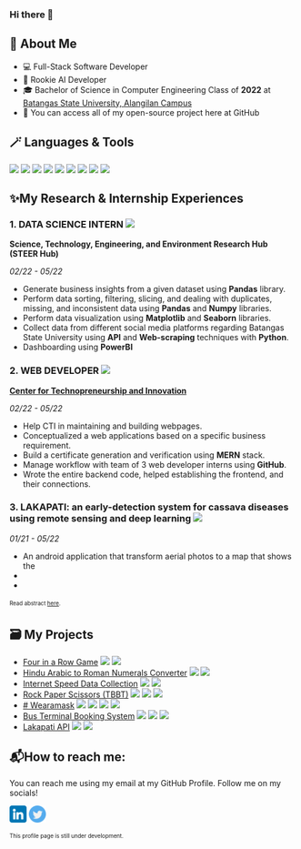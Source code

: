 ### Hi there 👋

## :book: About Me
- 💻 Full-Stack Software Developer
- 🧠 Rookie AI Developer
- 🎓 Bachelor of Science in Computer Engineering Class of **2022** at [Batangas State University, Alangilan Campus](batstate-u.edu.ph)
- 📂 You can access all of my open-source project here at GitHub

## 🪄 Languages & Tools
<img src="https://img.shields.io/badge/Python-FFD43B?style=for-the-badge&logo=python&logoColor=blue" height="25em"> <img src="https://img.shields.io/badge/Pandas-2C2D72?style=for-the-badge&logo=pandas&logoColor=white" height="25em"> <img src="https://img.shields.io/badge/TensorFlow-FF6F00?style=for-the-badge&logo=tensorflow&logoColor=white" height="25em"> <img src="https://img.shields.io/badge/JavaScript-323330?style=for-the-badge&logo=javascript&logoColor=F7DF1E" height="25em"> <img src="https://img.shields.io/badge/MongoDB-4EA94B?style=for-the-badge&logo=mongodb&logoColor=white" height="25em"> <img src="https://img.shields.io/badge/Express.js-000000?style=for-the-badge&logo=express&logoColor=white" height="25em"> <img src="https://img.shields.io/badge/React-20232A?style=for-the-badge&logo=react&logoColor=61DAFB" height="25em"> <img src="https://img.shields.io/badge/Node.js-339933?style=for-the-badge&logo=nodedotjs&logoColor=white" height="25em"> <img src="https://img.shields.io/badge/GitHub-100000?style=for-the-badge&logo=github&logoColor=white" height="25em">

## ✨My Research & Internship Experiences
### 1. **DATA SCIENCE INTERN** <img src="https://img.shields.io/badge/OJT-purple" height="10em"/>
**Science, Technology, Engineering, and Environment Research Hub (STEER Hub)**

*02/22 - 05/22*
- Generate business insights from a given dataset using **Pandas** library.
- Perform data sorting, filtering, slicing, and dealing with duplicates, missing, and inconsistent data using **Pandas** and **Numpy** libraries.
- Perform data visualization using **Matplotlib** and **Seaborn** libraries.
- Collect data from different social media platforms regarding Batangas State University using **API** and **Web-scraping** techniques with **Python**.
- Dashboarding using **PowerBI**

### 2. **WEB DEVELOPER** <img src="https://img.shields.io/badge/OJT-purple" height="10em"/>
**[Center for Technopreneurship and Innovation](http://cti.batstate-u.edu.ph)**

*02/22 - 05/22*
- Help CTI in maintaining and building webpages. 
- Conceptualized a web applications based on a specific business requirement.
- Build a certificate generation and verification using **MERN** stack.
- Manage workflow with team of 3 web developer interns using **GitHub**.
- Wrote the entire backend code, helped establishing the frontend, and their connections.


### 3. **LAKAPATI:** an early-detection system for cassava diseases using remote sensing and deep learning <img src="https://img.shields.io/badge/Thesis-gray" height="10em"/>
*01/21 - 05/22*
- An android application that transform aerial photos to a map that shows the 
-
-

<sub><sup>Read abstract [here]().</sup></sub>

## 🗃️ My Projects
* [Four in a Row Game](https://github.com/silvaej/4iar) <img src="https://img.shields.io/badge/Python-green" height="10em"/> <img src="https://img.shields.io/badge/OOP-blue" height="10em"/>
* [Hindu Arabic to Roman Numerals Converter](https://github.com/silvaej/atrnc) <img src="https://img.shields.io/badge/Python-green" height="10em"/> <img src="https://img.shields.io/badge/GUI-red" height="10em"/>
* [Internet Speed Data Collection](https://github.com/silvaej/icf) <img src="https://img.shields.io/badge/Python-green" height="10em"/> <img src="https://img.shields.io/badge/CLI-grey" height="10em"/>
* [Rock Paper Scissors (TBBT)](https://github.com/silvaej/rpsext) <img src="https://img.shields.io/badge/Python-green" height="10em"/> <img src="https://img.shields.io/badge/OOP-blue" height="10em"/> <img src="https://img.shields.io/badge/Algorithms-orange" height="10em"/>
* [# Wearamask](https://github.com/silvaej/wam) <img src="https://img.shields.io/badge/Python-green" height="10em"/> <img src="https://img.shields.io/badge/GUI-red" height="10em"/> <img src="https://img.shields.io/badge/Deep Learning-yellow" height="10em"/> <img src="https://img.shields.io/badge/Research-black" height="10em"/>
* [Bus Terminal Booking System](https://github.com/ldmagpantay/DSA-Final-Project) <img src="https://img.shields.io/badge/MEAN-magenta" height="10em"/> <img src="https://img.shields.io/badge/Javascript-yellow" height="10em"/> <img src="https://img.shields.io/badge/Algorithms-orange" height="10em"/>
* [Lakapati API](https://github.com/silvaej/lakapatiAPI) <img src="https://img.shields.io/badge/MERN-cyan" height="10em"/> <img src="https://img.shields.io/badge/Javascript-yellow" height="10em"/>

## 📬How to reach me:
You can reach me using my email at my GitHub Profile. Follow me on my socials!

[<img src="linkedin.png" height="30em" align="center" alt="Follow EJ on LinkedIn"/>](https://linkedin.com/in/silvaej) [<img src="twitter.png" height="30em" align="center" alt="Follow EJ on Twitter"/>](https://twitter.com/zlbss)

<sub><sup>This profile page is still under development.</sup></sub>